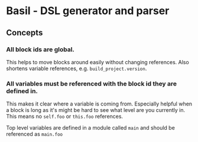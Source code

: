 # Basil - DSL generator and parser

## Concepts

### All block ids are global.

This helps to move blocks around easily without changing references. Also shortens variable references, e.g. `build_project.version`.

### All variables must be referenced with the block id they are defined in.

This makes it clear where a variable is coming from. Especially helpful when a block is long as it's might be hard to see what level are you currently in. This means no `self.foo` or `this.foo` references.

Top level variables are defined in a module called `main` and should be referenced as `main.foo` 



